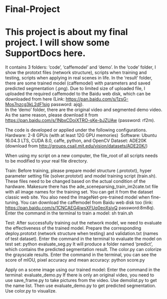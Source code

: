 # Final-Project

# This project is about my final project. I will show some SupportDocs here.

It contains 3 folders: ‘code’, ‘caffemodel’ and ‘demo’.
In the ‘code’ folder, I show the prototxt files (network structure), scripts when training and testing, scripts when applying in real scenes in life. 
In the ‘result’ folder, there are some trained model (caffemodel) with parameters and  saved predicted segmentation (.png). Due to limited size of uploaded file, I uploaded the required caffemodel to the Baidu web disk, which can be downloaded from here (Link: https://pan.baidu.com/s/1zsG-Mos7nzcg3kL2dF1sig  password: ajqj).  
In the ‘demo’ folder, there are the original video and segmented demo video. As the same reason, please download it from https://pan.baidu.com/s/1NbxCDoiXTRO-sKe-bJZUAw (password: rf2m).

The code is developed or applied under the following configurations.
Hardware: 2-8 GPUs (with at least 12G GPU memories) 
Software: Ubuntu 16.04.3 LTS, CUDA 8.0, caffe, python, and OpenCV
Dataset: ADE20K (download from http://groups.csail.mit.edu/vision/datasets/ADE20K/)

When using my script on a new computer, the file_root of all scripts needs to be modified to your real file directory.

Train:
Before training, please prepare model structure (.prototxt), hyper parameter setting file (solver.prototxt) and model training script (train.sh). These files need to be changed based on the actual condition of the hardware.
Makesure there has the ade_sceneparsing_train_im2cate.txt file with all image names for the training set. You can get it from the dataset classic web site.
You also need the ImageNet-pre-trained model when fine-tuning. You can download the caffemodel from Baidu web disk too (link: https://pan.baidu.com/s/1CNCAEG4iwsXFUq0eoXsiyQ  password:8m8q).
Enter the command in the terminal to train a model: sh train.sh

Test:
After successfully training out the network model, we need to evaluate the effectiveness of the trained model. Prepare the corresponding deploy.prototxt (network structure when testing) and validation.txt (names of test dataset).
Enter the command in the terminal to evaluate the model on test set: python evaluate_seg.py
It will produce a folder named ‘predict’, which contains the predicted segmentation result. The color.py can colorize the grayscale results.
Enter the command in the terminal, you can see the score of mIOU, pixel accuracy and mean accuracy: python score.py

Apply on a scene image using our trained model:
Enter the command in the terminal: evaluate_demo.py
If there is only an original video, you need to use save_frame.py to take pictures from the video. Use demolist.py to get the name list. Then use evaluate_demo.py to get predicted segmentation. Use color.py to visualize.

